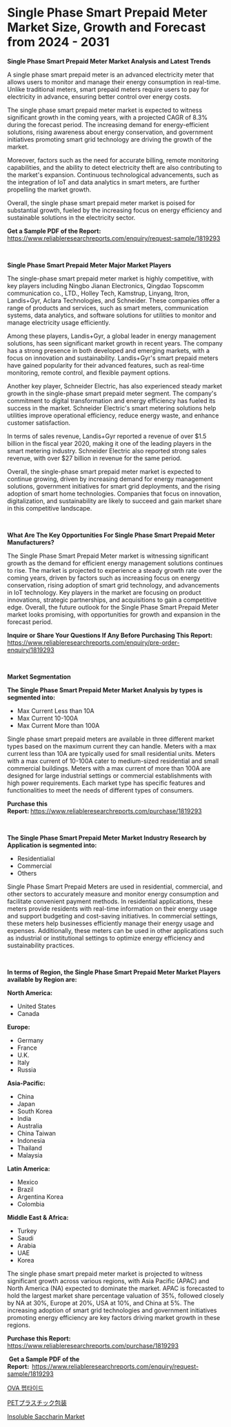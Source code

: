 <p><h1>Single Phase Smart Prepaid Meter Market Size, Growth and Forecast from 2024 - 2031</h1></p><p><strong>Single Phase Smart Prepaid Meter Market Analysis and Latest Trends</strong></p>
<p><p>A single phase smart prepaid meter is an advanced electricity meter that allows users to monitor and manage their energy consumption in real-time. Unlike traditional meters, smart prepaid meters require users to pay for electricity in advance, ensuring better control over energy costs.</p><p>The single phase smart prepaid meter market is expected to witness significant growth in the coming years, with a projected CAGR of 8.3% during the forecast period. The increasing demand for energy-efficient solutions, rising awareness about energy conservation, and government initiatives promoting smart grid technology are driving the growth of the market.</p><p>Moreover, factors such as the need for accurate billing, remote monitoring capabilities, and the ability to detect electricity theft are also contributing to the market's expansion. Continuous technological advancements, such as the integration of IoT and data analytics in smart meters, are further propelling the market growth.</p><p>Overall, the single phase smart prepaid meter market is poised for substantial growth, fueled by the increasing focus on energy efficiency and sustainable solutions in the electricity sector.</p></p>
<p><strong>Get a Sample PDF of the Report:&nbsp;</strong> <a href="https://www.reliableresearchreports.com/enquiry/request-sample/1819293">https://www.reliableresearchreports.com/enquiry/request-sample/1819293</a></p>
<p>&nbsp;</p>
<p><strong>Single Phase Smart Prepaid Meter Major Market Players</strong></p>
<p><p>The single-phase smart prepaid meter market is highly competitive, with key players including Ningbo Jianan Electronics, Qingdao Topscomm communication co., LTD., Holley Tech, Kamstrup, Linyang, Itron, Landis+Gyr, Aclara Technologies, and Schneider. These companies offer a range of products and services, such as smart meters, communication systems, data analytics, and software solutions for utilities to monitor and manage electricity usage efficiently.</p><p>Among these players, Landis+Gyr, a global leader in energy management solutions, has seen significant market growth in recent years. The company has a strong presence in both developed and emerging markets, with a focus on innovation and sustainability. Landis+Gyr's smart prepaid meters have gained popularity for their advanced features, such as real-time monitoring, remote control, and flexible payment options.</p><p>Another key player, Schneider Electric, has also experienced steady market growth in the single-phase smart prepaid meter segment. The company's commitment to digital transformation and energy efficiency has fueled its success in the market. Schneider Electric's smart metering solutions help utilities improve operational efficiency, reduce energy waste, and enhance customer satisfaction.</p><p>In terms of sales revenue, Landis+Gyr reported a revenue of over $1.5 billion in the fiscal year 2020, making it one of the leading players in the smart metering industry. Schneider Electric also reported strong sales revenue, with over $27 billion in revenue for the same period.</p><p>Overall, the single-phase smart prepaid meter market is expected to continue growing, driven by increasing demand for energy management solutions, government initiatives for smart grid deployments, and the rising adoption of smart home technologies. Companies that focus on innovation, digitalization, and sustainability are likely to succeed and gain market share in this competitive landscape.</p></p>
<p>&nbsp;</p>
<p><strong>What Are The Key Opportunities For Single Phase Smart Prepaid Meter Manufacturers?</strong></p>
<p><p>The Single Phase Smart Prepaid Meter market is witnessing significant growth as the demand for efficient energy management solutions continues to rise. The market is projected to experience a steady growth rate over the coming years, driven by factors such as increasing focus on energy conservation, rising adoption of smart grid technology, and advancements in IoT technology. Key players in the market are focusing on product innovations, strategic partnerships, and acquisitions to gain a competitive edge. Overall, the future outlook for the Single Phase Smart Prepaid Meter market looks promising, with opportunities for growth and expansion in the forecast period.</p></p>
<p><strong>Inquire or Share Your Questions If Any Before Purchasing This Report:</strong> <a href="https://www.reliableresearchreports.com/enquiry/pre-order-enquiry/1819293">https://www.reliableresearchreports.com/enquiry/pre-order-enquiry/1819293</a></p>
<p>&nbsp;</p>
<p><strong>Market Segmentation</strong></p>
<p><strong>The Single Phase Smart Prepaid Meter Market Analysis by types is segmented into:</strong></p>
<p><ul><li>Max Current Less than 10A</li><li>Max Current 10-100A</li><li>Max Current More than 100A</li></ul></p>
<p><p>Single phase smart prepaid meters are available in three different market types based on the maximum current they can handle. Meters with a max current less than 10A are typically used for small residential units. Meters with a max current of 10-100A cater to medium-sized residential and small commercial buildings. Meters with a max current of more than 100A are designed for large industrial settings or commercial establishments with high power requirements. Each market type has specific features and functionalities to meet the needs of different types of consumers.</p></p>
<p><strong>Purchase this Report:&nbsp;</strong><a href="https://www.reliableresearchreports.com/purchase/1819293">https://www.reliableresearchreports.com/purchase/1819293</a></p>
<p>&nbsp;</p>
<p><strong>The Single Phase Smart Prepaid Meter Market Industry Research by Application is segmented into:</strong></p>
<p><ul><li>Residentialial</li><li>Commercial</li><li>Others</li></ul></p>
<p><p>Single Phase Smart Prepaid Meters are used in residential, commercial, and other sectors to accurately measure and monitor energy consumption and facilitate convenient payment methods. In residential applications, these meters provide residents with real-time information on their energy usage and support budgeting and cost-saving initiatives. In commercial settings, these meters help businesses efficiently manage their energy usage and expenses. Additionally, these meters can be used in other applications such as industrial or institutional settings to optimize energy efficiency and sustainability practices.</p></p>
<p>&nbsp;</p>
<p><strong>In terms of Region, the Single Phase Smart Prepaid Meter Market Players available by Region are:</strong></p>
<p>
    <p> <strong> North America: </strong>
        <ul>
            <li>United States</li>
            <li>Canada</li>
        </ul>
        </p> 
    <p> <strong> Europe: </strong>
        <ul>
            <li>Germany</li>
            <li>France</li>
            <li>U.K.</li>
            <li>Italy</li>
            <li>Russia</li>
        </ul>
        </p> 
    <p> <strong> Asia-Pacific: </strong>
        <ul>
            <li>China</li>
            <li>Japan</li>
            <li>South Korea</li>
            <li>India</li>
            <li>Australia</li>
            <li>China Taiwan</li>
            <li>Indonesia</li>
            <li>Thailand</li>
            <li>Malaysia</li>
        </ul>
        </p> 
    <p> <strong> Latin America: </strong>
        <ul>
            <li>Mexico</li>
            <li>Brazil</li>
            <li>Argentina Korea</li>
            <li>Colombia</li>
        </ul>
        </p> 
    <p> <strong> Middle East & Africa: </strong>
        <ul>
            <li>Turkey</li>
            <li>Saudi</li>
            <li>Arabia</li>
            <li>UAE</li>
            <li>Korea</li>
        </ul>
    </p>
    </p>
<p><p>The single phase smart prepaid meter market is projected to witness significant growth across various regions, with Asia Pacific (APAC) and North America (NA) expected to dominate the market. APAC is forecasted to hold the largest market share percentage valuation of 35%, followed closely by NA at 30%, Europe at 20%, USA at 10%, and China at 5%. The increasing adoption of smart grid technologies and government initiatives promoting energy efficiency are key factors driving market growth in these regions.</p></p>
<p><strong>Purchase this Report: </strong><a href="https://www.reliableresearchreports.com/purchase/1819293">https://www.reliableresearchreports.com/purchase/1819293</a></p>
<p>&nbsp;<strong>Get a Sample PDF of the Report:&nbsp;&nbsp;</strong><a href="https://www.reliableresearchreports.com/enquiry/request-sample/1819293">https://www.reliableresearchreports.com/enquiry/request-sample/1819293</a></p>
<p><strong></strong></p>
<p><p><a href="https://medium.com/@prestoniegand56562023/ova-%ED%8E%A9%ED%83%80%EC%9D%B4%EB%93%9C-%EC%8B%9C%EC%9E%A5-%EA%B7%9C%EB%AA%A8%EB%8A%94-%EA%B8%80%EB%A1%9C%EB%B2%8C-%EC%82%B0%EC%97%85%EC%97%90%EC%84%9C-%EC%B5%9C%EA%B3%A0%EC%9D%98-%EB%A7%88%EC%BC%80%ED%8C%85-%EC%B1%84%EB%84%90%EC%9D%84-%EB%B3%B4%EC%97%AC%EC%A4%8D%EB%8B%88%EB%8B%A4-d222741e58ef">OVA 펩타이드</a></p><p><a href="https://medium.com/@leonardgreene1/%E3%83%9A%E3%83%83%E3%83%88%E3%83%97%E3%83%A9%E3%82%B9%E3%83%81%E3%83%83%E3%82%AF%E5%8C%85%E8%A3%85%E5%B8%82%E5%A0%B4-%E7%A8%AE%E9%A1%9E-%E7%94%A8%E9%80%94-%E3%81%8A%E3%82%88%E3%81%B3%E5%9C%B0%E7%90%86%E3%81%AB%E3%82%88%E3%82%8B%E5%8C%85%E6%8B%AC%E7%9A%84%E3%81%AA%E8%A9%95%E4%BE%A1-50bf76122dce">PETプラスチック包装</a></p><p><a href="https://carnation-joke-41f.notion.site/Insights-into-Insoluble-Saccharin-Market-Size-Analysing-Market-Share-Trends-and-Growth-from-2024--ab8f5e7fe56945b39172bc7fa0fd47a4">Insoluble Saccharin Market</a></p></p>